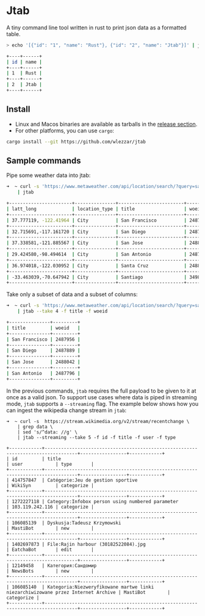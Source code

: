 # Jtab

A tiny command line tool written in rust to print json data as a formatted table.

```bash
> echo '[{"id": "1", "name": "Rust"}, {"id": "2", "name": "Jtab"}]' | jtab

+----+------+
| id | name |
+----+------+
| 1  | Rust |
+----+------+
| 2  | Jtab |
+----+------+
```

## Install

- Linux and Macos binaries are available as tarballs in the [release section](https://github.com/wlezzar/jtab/releases/latest).
- For other platforms, you can use `cargo`:

```bash
cargo install --git https://github.com/wlezzar/jtab
```

## Sample commands

Pipe some weather data into jtab:

```bash
➜  ~ curl -s 'https://www.metaweather.com/api/location/search/?query=san' \
    | jtab

+-----------------------+---------------+------------------------+----------+
| latt_long             | location_type | title                  | woeid    |
+-----------------------+---------------+------------------------+----------+
| 37.777119, -122.41964 | City          | San Francisco          | 2487956  |
+-----------------------+---------------+------------------------+----------+
| 32.715691,-117.161720 | City          | San Diego              | 2487889  |
+-----------------------+---------------+------------------------+----------+
| 37.338581,-121.885567 | City          | San Jose               | 2488042  |
+-----------------------+---------------+------------------------+----------+
| 29.424580,-98.494614  | City          | San Antonio            | 2487796  |
+-----------------------+---------------+------------------------+----------+
| 36.974018,-122.030952 | City          | Santa Cruz             | 2488853  |
+-----------------------+---------------+------------------------+----------+
| -33.463039,-70.647942 | City          | Santiago               | 349859   |
+-----------------------+---------------+------------------------+----------+
```

Take only a subset of data and a subset of columns:

```bash
➜  ~ curl -s 'https://www.metaweather.com/api/location/search/?query=san' \
    | jtab --take 4 -f title -f woeid

+---------------+---------+
| title         | woeid   |
+---------------+---------+
| San Francisco | 2487956 |
+---------------+---------+
| San Diego     | 2487889 |
+---------------+---------+
| San Jose      | 2488042 |
+---------------+---------+
| San Antonio   | 2487796 |
+---------------+---------+
```

In the previous commands, `jtab` requires the full payload to be given to it at once as a valid json. To support use cases where data is piped in streaming mode, `jtab` supports a `--streaming` flag. The example below shows how you can ingest the wikipedia change stream in `jtab`:

```
➜  ~ curl -s  https://stream.wikimedia.org/v2/stream/recentchange \
    | grep data \
    | sed 's/^data: //g' \
    | jtab --streaming --take 5 -f id -f title -f user -f type

+------------+----------------------------------------------------------------------------------+-----------------+------------+
| id         | title                                                                            | user            | type       |
+------------+----------------------------------------------------------------------------------+-----------------+------------+
| 414757847  | Catégorie:Jeu de gestion sportive                                                | WikiSyn         | categorize |
+------------+----------------------------------------------------------------------------------+-----------------+------------+
| 1272227118 | Category:Infobox person using numbered parameter                                 | 103.119.242.116 | categorize |
+------------+----------------------------------------------------------------------------------+-----------------+------------+
| 106085139  | Dyskusja:Tadeusz Krzymowski                                                      | MastiBot        | new        |
+------------+----------------------------------------------------------------------------------+-----------------+------------+
| 1402697873 | File:Rajin harbour (30182522084).jpg                                             | EatchaBot       | edit       |
+------------+----------------------------------------------------------------------------------+-----------------+------------+
| 12149458   | Категория:Сандомир                                                               | NewsBots        | new        |
+------------+----------------------------------------------------------------------------------+-----------------+------------+
| 106085140  | Kategoria:Niezweryfikowane martwe linki niezarchiwizowane przez Internet Archive | MastiBot        | categorize |
+------------+----------------------------------------------------------------------------------+-----------------+------------+
```
